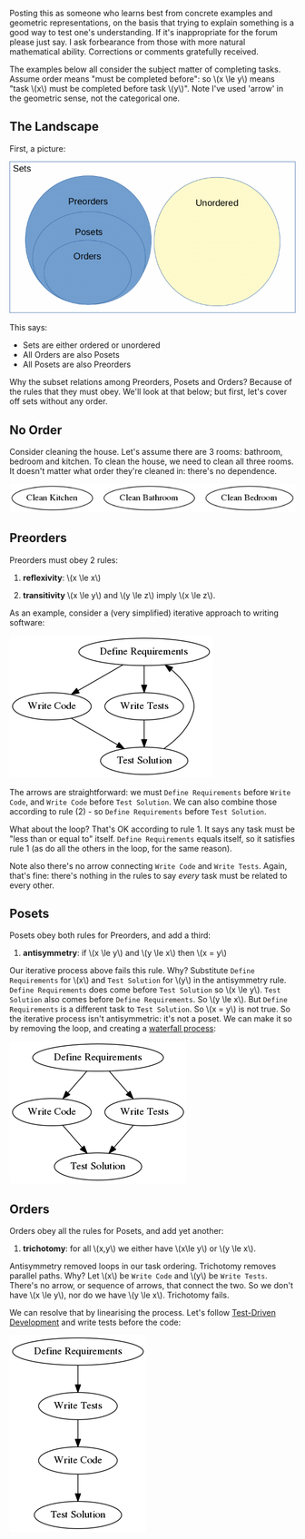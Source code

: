 Posting this as someone who learns best from concrete examples and geometric representations, on the basis that trying to explain something is a good way to test one's understanding.  If it's inappropriate for the forum please just say.  I ask forbearance from those with more natural mathematical ability.  Corrections or comments gratefully received.

The examples below all consider the subject matter of completing tasks.  Assume order means "must be completed before": so \\(x \le y\\) means "task \\(x\\) must be completed before task \\(y\\)".  Note I've used 'arrow' in the geometric sense, not the categorical one.

## The Landscape

First, a picture:

![order Venn Diagram](https://raw.githubusercontent.com/sfinnie/CategoryTheoryCourseNotes/master/posets/img/orderVennDiagram.gif)

This says:

 * Sets are either ordered or unordered
 * All Orders are also Posets
 * All Posets are also Preorders

Why the subset relations among Preorders, Posets and Orders?  Because of the rules that they must obey.  We'll look at that below; but first, let's cover off sets without any order.

## No Order

Consider cleaning the house.  Let's assume there are 3 rooms: bathroom, bedroom and kitchen.  To clean the house, we need to clean all three rooms.  It doesn't matter what order they're cleaned in: there's no dependence.

![unordered tasks](https://raw.githubusercontent.com/sfinnie/CategoryTheoryCourseNotes/master/posets/img/unordered.png)
 
## Preorders

Preorders must obey 2 rules:

1. **reflexivity**: \\(x \le x\\)

2. **transitivity** \\(x \le y\\) and \\(y \le z\\) imply \\(x \le z\\).

As an example, consider a (very simplified) iterative approach to writing software:

![Preorder Example](https://raw.githubusercontent.com/sfinnie/CategoryTheoryCourseNotes/master/posets/img/preorder.png)

The arrows are straightforward: we must `Define Requirements` before `Write Code`, and `Write Code` before `Test Solution`. We can also combine those according to rule (2) - so `Define Requirements` before `Test Solution`.  

What about the loop?  That's OK according to rule 1.  It says any task must be "less than or equal to" itself.  `Define Requirements` equals itself, so it satisfies rule 1 (as do all the others in the loop, for the same reason).  

Note also there's no arrow connecting `Write Code` and `Write Tests`.  Again, that's fine: there's nothing in the rules to say *every* task must be related to every other.  

## Posets

Posets obey both rules for Preorders, and add a third:

1. **antisymmetry**: if \\(x \le y\\) and \\(y \le x\\) then \\(x = y\\)

Our iterative process above fails this rule.  Why?  Substitute `Define Requirements` for \\(x\\) and `Test Solution` for \\(y\\) in the antisymmetry rule.  `Define Requirements` does come before `Test Solution` so \\(x \le y\\).  `Test Solution` also comes before `Define Requirements`.  So \\(y \le x\\).  But `Define Requirements` is a different task to `Test Solution`.  So \\(x = y\\) is not true.  So the iterative process isn't antisymmetric: it's not a poset.  We can make it so by removing the loop, and creating a [waterfall process](https://en.wikipedia.org/wiki/Waterfall_model):

![Poset Example](https://raw.githubusercontent.com/sfinnie/CategoryTheoryCourseNotes/master/posets/img/poset.png)


## Orders

Orders obey all the rules for Posets, and add yet another:

1. **trichotomy**: for all \\(x,y\\) we either have \\(x\le y\\) or \\(y \le x\\).

Antisymmetry removed loops in our task ordering.  Trichotomy removes parallel paths.  Why?  Let \\(x\\) be `Write Code` and \\(y\\) be `Write Tests`.  There's no arrow, or sequence of arrows, that connect the two.  So we don't have \\(x \le y\\), nor do we have \\(y \le x\\). Trichotomy fails.

We can resolve that by linearising the process.  Let's follow [Test-Driven Development](https://en.wikipedia.org/wiki/Test-driven_development) and write tests before the code:

![Order Example](https://raw.githubusercontent.com/sfinnie/CategoryTheoryCourseNotes/master/posets/img/sequence.png)




